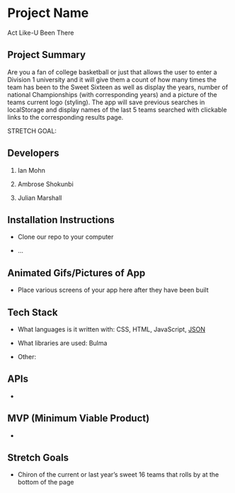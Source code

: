 # Project Name
Act Like-U Been There

## Project Summary

Are you a fan of college basketball or just  that allows the user to enter a Division 1 university and it will give them a count of how many times the team has been to the Sweet Sixteen as well as display the years, number of national Championships (with corresponding years) and a picture of the teams current logo (styling).
The app will save previous searches in localStorage and display names of the last 5 teams searched with clickable links to the corresponding results page.

STRETCH GOAL:

## Developers

1. Ian Mohn

2. Ambrose Shokunbi

3. Julian Marshall

## Installation Instructions

- Clone our repo to your computer

- ...


## Animated Gifs/Pictures of App

- Place various screens of your app here after they have been built

## Tech Stack

- What languages is it written with: CSS, HTML, JavaScript, <u>JSON</u>

- What libraries are used: Bulma

- Other: 


## APIs

-

## MVP (Minimum Viable Product)

- 


## Stretch Goals

- Chiron of the current or last year’s sweet 16 teams that rolls by at the bottom of the page
